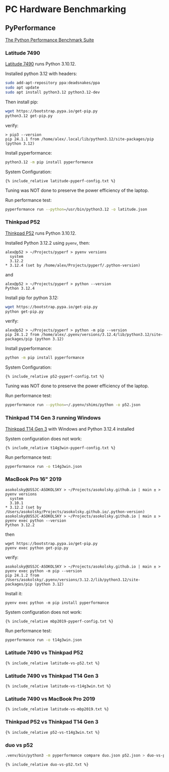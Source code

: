 # PC Hardware Benchmarking

## PyPerformance

[The Python Performance Benchmark Suite](https://pyperformance.readthedocs.io)

### Latitude 7490

[Latitude 7490](../dell/latitude-7490/) runs Python 3.10.12.

Installed python 3.12 with headers:
```sh
sudo add-apt-repository ppa:deadsnakes/ppa
sudo apt update
sudo apt install python3.12 python3.12-dev
```
Then install pip:
```sh
wget https://bootstrap.pypa.io/get-pip.py
python3.12 get-pip.py
```
verify:
```
> pip3 --version
pip 24.1.1 from /home/alex/.local/lib/python3.12/site-packages/pip (python 3.12)
```

Install pyperformance:
```sh
python3.12 -m pip install pyperformance
```

System Configuration:
```
{% include_relative latitude-pyperf-config.txt %}
```

Tuning was NOT done to preserve the power efficiency of the laptop.

Run performance test:
```sh
pyperformance run --python=/usr/bin/python3.12 -o latitude.json
```

### Thinkpad P52

[Thinkpad P52](../lenovo/thinkpad-p52/) runs Python 3.10.12.

Installed Python 3.12.2 using `pyenv`, then:
```
alex@p52 > ~/Projects/pyperf > pyenv versions
  system
  3.12.2
* 3.12.4 (set by /home/alex/Projects/pyperf/.python-version)
```
and
```
alex@p52 > ~/Projects/pyperf > python --version
Python 3.12.4
```
Install pip for python 3.12:
```sh
wget https://bootstrap.pypa.io/get-pip.py
python get-pip.py
```
verify:
```
alex@p52 > ~/Projects/pyperf > python -m pip --version
pip 24.1.2 from /home/alex/.pyenv/versions/3.12.4/lib/python3.12/site-packages/pip (python 3.12)
```
Install pyperformance:
```sh
python -m pip install pyperformance
```

System Configuration:
```
{% include_relative p52-pyperf-config.txt %}
```
Tuning was NOT done to preserve the power efficiency of the laptop.

Run performance test:
```sh
pyperformance run --python=~/.pyenv/shims/python -o p52.json
```

### Thinkpad T14 Gen 3 running Windows

[Thinkpad T14 Gen 3](../lenovo/thinkpad-t14g3/) with Windows and Python 3.12.4 installed

System configuration does not work:
```
{% include_relative t14g3win-pyperf-config.txt %}
```

Run performance test:
```sh
pyperformance run -o t14g3win.json
```

### MacBook Pro 16" 2019

```
asokolsky@USSJC-ASOKOLSKY > ~/Projects/asokolsky.github.io | main ± > pyenv versions
  system
  3.10.1
* 3.12.2 (set by /Users/asokolsky/Projects/asokolsky.github.io/.python-version)
asokolsky@USSJC-ASOKOLSKY > ~/Projects/asokolsky.github.io | main ± > pyenv exec python --version
Python 3.12.2
```
then
```
wget https://bootstrap.pypa.io/get-pip.py
pyenv exec python get-pip.py
```
verify:
```
asokolsky@USSJC-ASOKOLSKY > ~/Projects/asokolsky.github.io | main ± > pyenv exec python -m pip --version
pip 24.1.2 from /Users/asokolsky/.pyenv/versions/3.12.2/lib/python3.12/site-packages/pip (python 3.12)
```
Install it:
```
pyenv exec python -m pip install pyperformance
```

System configuration does not work:
```
{% include_relative mbp2019-pyperf-config.txt %}
```

Run performance test:
```sh
pyperformance run -o t14g3win.json
```

### Latitude 7490 vs Thinkpad P52

```
{% include_relative latitude-vs-p52.txt %}
```

### Latitude 7490 vs Thinkpad T14 Gen 3

```
{% include_relative latitude-vs-t14g3win.txt %}
```

### Latitude 7490 vs MacBook Pro 2019

```
{% include_relative latitude-vs-mbp2019.txt %}
```

### Thinkpad P52 vs Thinkpad T14 Gen 3

```
{% include_relative p52-vs-t14g3win.txt %}
```

### duo vs p52

```sh
.venv/bin/python3 -m pyperformance compare duo.json p52.json > duo-vs-p52.txt
```

```
{% include_relative duo-vs-p52.txt %}
```
